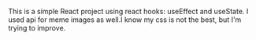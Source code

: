 This is a simple React project using react hooks: useEffect and useState. I used api for meme images as well.I know my css is not the best, but I'm trying to improve. 
